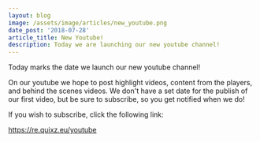 ```yaml
---
layout: blog
image: /assets/image/articles/new_youtube.png
date_post: '2018-07-28'
article_title: New Youtube!
description: Today we are launching our new youtube channel!
---
```

Today marks the date we launch our new youtube channel!

On our youtube we hope to post highlight videos, content from the players, and behind the scenes videos. We don't have a set date for the publish of our first video, but be sure to subscribe, so you get notified when we do!

If you wish to subscribe, click the following link:

<https://re.quixz.eu/youtube>
